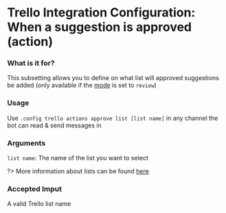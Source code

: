 # Trello Integration Configuration: When a suggestion is approved (action)

### What is it for?
This subsetting allows you to define on what list will approved suggestions be added (only available if the [mode](/config/mode.md) is set to `review`)

### Usage
Use `.config trello actions approve list [list name]` in any channel the bot can read & send messages in

### Arguments
`list name`: The name of the list you want to select

?> More information about lists can be found [here](https://help.trello.com/article/744-adding-lists-to-a-board)

### Accepted Imput
A valid Trello list name
